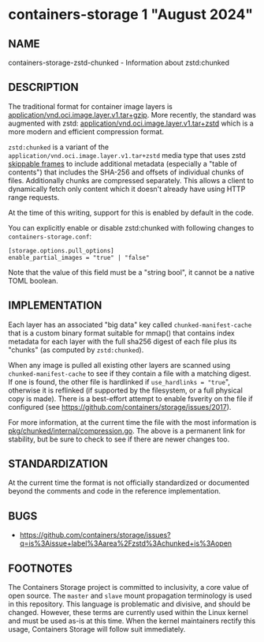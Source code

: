 # containers-storage 1 "August 2024"

## NAME
containers-storage-zstd-chunked - Information about zstd:chunked


## DESCRIPTION

The traditional format for container image layers is [application/vnd.oci.image.layer.v1.tar+gzip](https://github.com/opencontainers/image-spec/blob/main/layer.md#gzip-media-types).
More recently, the standard was augmented with zstd: [application/vnd.oci.image.layer.v1.tar+zstd](https://github.com/opencontainers/image-spec/blob/main/layer.md#zstd-media-types)
which is a more modern and efficient compression format.

`zstd:chunked` is a variant of the `application/vnd.oci.image.layer.v1.tar+zstd` media type that
uses zstd [skippable frames](https://github.com/facebook/zstd/blob/dev/doc/zstd_compression_format.md#skippable-frames)
to include additional metadata (especially a "table of contents") that includes the SHA-256 and offsets of individual chunks of files.
Additionally chunks are compressed separately. This allows a client to dynamically fetch only content which
it doesn't already have using HTTP range requests.

At the time of this writing, support for this is enabled by default in the code.

You can explicitly enable or disable zstd:chunked with following changes to `containers-storage.conf`:

```
[storage.options.pull_options]
enable_partial_images = "true" | "false"
```

Note that the value of this field must be a "string bool", it cannot be a native TOML boolean.

## IMPLEMENTATION

Each layer has an associated "big data" key called `chunked-manifest-cache` that
is a custom binary format suitable for mmap() that contains index metadata
for each layer with the full sha256 digest of each file plus its "chunks" (as
computed by `zstd:chunked`).

When any image is pulled all existing other layers are scanned using `chunked-manifest-cache` to see if they contain a file with a matching digest. If one is found, the other file is hardlinked if `use_hardlinks = "true`",
otherwise it is reflinked (if supported by the filesystem, or a full physical copy
is made). There is a best-effort attempt to enable fsverity on the file if configured
(see <https://github.com/containers/storage/issues/2017>).

For more information, at the current time the file with the most information is [pkg/chunked/internal/compression.go](https://github.com/containers/storage/blob/39d469c34c96db67062e25954bc9d18f2bf6dae3/pkg/chunked/internal/compression.go).
The above is a permanent link for stability, but be sure to check to see if there are newer changes too.

## STANDARDIZATION

At the current time the format is not officially standardized or documented beyond
the comments and code in the reference implementation.

## BUGS

- https://github.com/containers/storage/issues?q=is%3Aissue+label%3Aarea%2Fzstd%3Achunked+is%3Aopen

## FOOTNOTES
The Containers Storage project is committed to inclusivity, a core value of open source.
The `master` and `slave` mount propagation terminology is used in this repository.
This language is problematic and divisive, and should be changed.
However, these terms are currently used within the Linux kernel and must be used as-is at this time.
When the kernel maintainers rectify this usage, Containers Storage will follow suit immediately.
